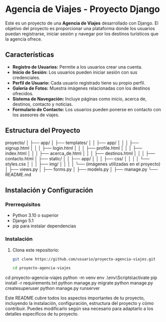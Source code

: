 

# Agencia de Viajes - Proyecto Django

Este es un proyecto de una **Agencia de Viajes** desarrollado con Django. El objetivo del proyecto es proporcionar una plataforma donde los usuarios puedan registrarse, iniciar sesión y navegar por los destinos turísticos que la agencia ofrece.

## Características

- **Registro de Usuarios:** Permite a los usuarios crear una cuenta.
- **Inicio de Sesión:** Los usuarios pueden iniciar sesión con sus credenciales.
- **Perfil de Usuario:** Cada usuario registrado tiene su propio perfil.
- **Galería de Fotos:** Muestra imágenes relacionadas con los destinos ofrecidos.
- **Sistema de Navegación:** Incluye páginas como inicio, acerca de, destinos, contacto y noticias.
- **Formulario de Contacto:** Los usuarios pueden ponerse en contacto con los asesores de viajes.

## Estructura del Proyecto

proyecto/
│
├── app/
│ ├── templates/
│ │ ├── app/
│ │ │ ├── signup.html
│ │ │ ├── login.html
│ │ │ ├── profile.html
│ │ │ ├── index.html
│ │ │ ├── acerca_de.html
│ │ │ ├── destinos.html
│ │ │ ├── contacto.html
│ ├── static/
│ │ ├── app/
│ │ │ ├── css/
│ │ │ │ └── styles.css
│ │ │ ├── img/
│ │ │ │ └── (imágenes utilizadas en el proyecto)
│ ├── views.py
│ ├── forms.py
│ ├── models.py
│
├── manage.py
└── README.md


## Instalación y Configuración

### Prerrequisitos

- Python 3.10 o superior
- Django 5.1
- pip para instalar dependencias

### Instalación

1. Clona este repositorio:

   ```bash
   git clone https://github.com/usuario/proyecto-agencia-viajes.git

   cd proyecto-agencia-viajes

cd proyecto-agencia-viajes
python -m venv env
.\env\Scripts\activate
pip install -r requirements.txt
python manage.py migrate
python manage.py createsuperuser
python manage.py runserver


Este README cubre todos los aspectos importantes de tu proyecto, incluyendo la instalación, configuración, estructura del proyecto y cómo contribuir. Puedes modificarlo según sea necesario para adaptarlo a los detalles específicos de tu proyecto.
















